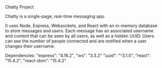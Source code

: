Chatty Project

Chatty is a single-page, real-time messaging app.

It uses Node, Express, Websockets, and React with an in-memory database to store messages and users. Each message has an associated username and content that can be seen by all users, as well as a hidden UUID. Users can see the number of people connected and are notified when a user changes their username.

Dependencies:
"express": "4.16.2",
"ws": "3.3.2"
"uuid": "^3.1.0",
"react": "15.4.2",
"react-dom": "15.4.2"